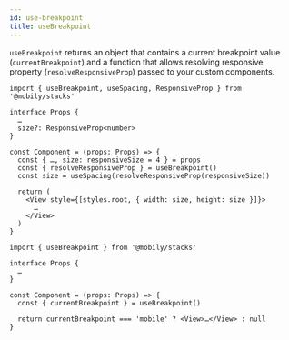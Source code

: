 ```yaml
---
id: use-breakpoint
title: useBreakpoint
---
```


`useBreakpoint` returns an object that contains a current breakpoint value (`currentBreakpoint`) and a function that allows resolving responsive property (`resolveResponsiveProp`) passed to your custom components.

```tsx
import { useBreakpoint, useSpacing, ResponsiveProp } from '@mobily/stacks'

interface Props {
  …
  size?: ResponsiveProp<number>
}

const Component = (props: Props) => {
  const { …, size: responsiveSize = 4 } = props
  const { resolveResponsiveProp } = useBreakpoint()
  const size = useSpacing(resolveResponsiveProp(responsiveSize))

  return (
    <View style={[styles.root, { width: size, height: size }]}>
      …
    </View>
  )
}
```

```tsx
import { useBreakpoint } from '@mobily/stacks'

interface Props {
  …
}

const Component = (props: Props) => {
  const { currentBreakpoint } = useBreakpoint()

  return currentBreakpoint === 'mobile' ? <View>…</View> : null
}
```
